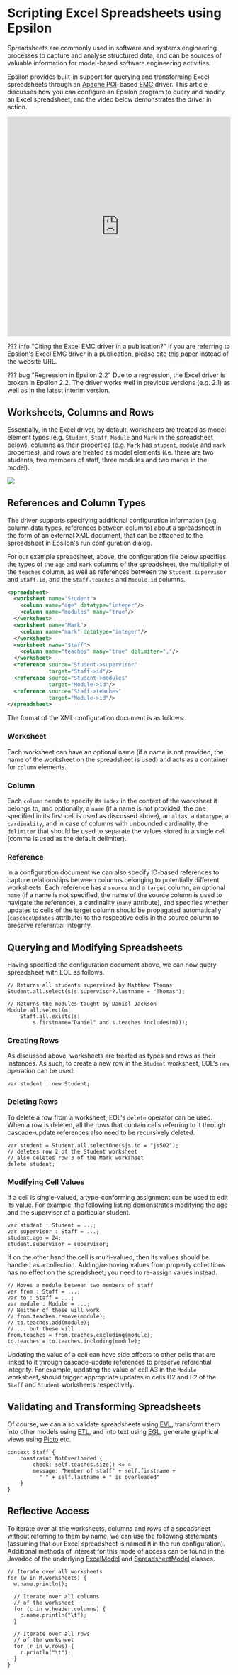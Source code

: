 # Scripting Excel Spreadsheets using Epsilon

Spreadsheets are commonly used in software and systems engineering processes to capture and analyse structured data, and can be sources of valuable information for model-based software engineering activities. 

Epsilon provides built-in support for querying and transforming Excel spreadsheets through an [Apache POI](https://poi.apache.org/)-based [EMC](../../emc) driver. This article discusses how you can configure an Epsilon program to query and modify an Excel spreadsheet, and the video below demonstrates the driver in action.

<iframe width="100%" height="494" src="https://www.youtube.com/embed/tTYGwgzxPMM" frameborder="0" allow="accelerometer; autoplay; encrypted-media; gyroscope; picture-in-picture" allowfullscreen></iframe>

??? info "Citing the Excel EMC driver in a publication?"
    If you are referring to Epsilon's Excel EMC driver in a publication, please cite [this paper](https://link.springer.com/chapter/10.1007/978-3-642-41533-3_3) instead of the website URL.

??? bug "Regression in Epsilon 2.2"
    Due to a regression, the Excel driver is broken in Epsilon 2.2. The driver works well in previous versions (e.g. 2.1) as well as in the latest interim version.

## Worksheets, Columns and Rows

Essentially, in the Excel driver, by default, worksheets are treated as model element types (e.g. `Student`, `Staff`, `Module` and `Mark` in the spreadsheet below), columns as their properties (e.g. `Mark` has `student`, `module` and `mark` properties), and rows are treated as model elements (i.e. there are two students, two members of staff, three modules and two marks in the model).

![](spreadsheet.png)

## References and Column Types

The driver supports specifying additional configuration information (e.g. column data types, references between columns) about a spreadsheet in the form of an external XML document, that can be attached to the spreadsheet in Epsilon's run configuration dialog.

For our example spreadsheet, above, the configuration file below specifies the types of the `age` and `mark` columns of the spreadsheet, the multiplicity of the `teaches` column, as well as references between the `Student.supervisor` and `Staff.id`, and the `Staff.teaches` and `Module.id` columns.

```xml
<spreadsheet>
  <worksheet name="Student">
    <column name="age" datatype="integer"/>
    <column name="modules" many="true"/>
  </worksheet>
  <worksheet name="Mark">
    <column name="mark" datatype="integer"/>
  </worksheet>
  <worksheet name="Staff">
    <column name="teaches" many="true" delimiter=","/>
  </worksheet>
  <reference source="Student->supervisor"
             target="Staff->id"/>
  <reference source="Student->modules"
             target="Module->id"/>           
  <reference source="Staff->teaches"
             target="Module->id"/>
</spreadsheet>
```

The format of the XML configuration document is as follows:

### Worksheet
Each worksheet can have an optional name (if a name is not provided, the name of the worksheet on the spreadsheet is used) and acts as a container for `column` elements.

### Column
Each `column` needs to specify its `index` in the context of the worksheet it belongs to, and optionally, a `name` (if a name is not provided, the one specified in its first cell is used as discussed above), an `alias`, a `datatype`, a `cardinality`, and in case of columns with unbounded cardinality, the `delimiter` that should be used to separate the values stored in a single cell (comma is used as the default delimiter).

### Reference
In a configuration document we can also specify ID-based references to capture relationships between columns belonging to potentially different worksheets. Each reference has a `source` and a `target` column, an optional `name` (if a name is not specified, the name of the source column is used to navigate the reference), a cardinality (`many` attribute), and specifies whether updates to cells of the target column should be propagated automatically (`cascadeUpdates` attribute) to the respective cells in the source column to preserve referential integrity.

## Querying and Modifying Spreadsheets

Having specified the configuration document above, we can now query spreadsheet with EOL as follows.

```eol
// Returns all students supervised by Matthew Thomas
Student.all.select(s|s.supervisor?.lastname = "Thomas");

// Returns the modules taught by Daniel Jackson
Module.all.select(m|
    Staff.all.exists(s|
        s.firstname="Daniel" and s.teaches.includes(m)));
```

### Creating Rows

As discussed above, worksheets are treated as types and rows as their instances. As such, to create a new row in the `Student` worksheet, EOL's `new` operation can be used.

```eol
var student : new Student;
```

### Deleting Rows

To delete a row from a worksheet, EOL's `delete` operator can be used. When a row is deleted, all the rows that contain cells referring to it through cascade-update references also need to be recursively deleted.

```eol
var student = Student.all.selectOne(s|s.id = "js502");
// deletes row 2 of the Student worksheet
// also deletes row 3 of the Mark worksheet
delete student;
```

### Modifying Cell Values

If a cell is single-valued, a type-conforming assignment can be used to edit its value. For example, the following listing demonstrates modifying the age and the supervisor of a particular student.

```eol
var student : Student = ...;
var supervisor : Staff = ...;
student.age = 24;
student.supervisor = supervisor;
```

If on the other hand the cell is multi-valued, then its values should be handled as a collection. Adding/removing values from property collections has no effect on the spreadsheet; you need to re-assign values instead.

```eol
// Moves a module between two members of staff
var from : Staff = ...;
var to : Staff = ...;
var module : Module = ...;
// Neither of these will work
// from.teaches.remove(module);
// to.teaches.add(module);
// ... but these will
from.teaches = from.teaches.excluding(module);
to.teaches = to.teaches.including(module);
```

Updating the value of a cell can have side effects to other cells that are linked to it through cascade-update references to preserve referential integrity. For example, updating the value of cell A3 in the `Module` worksheet, should trigger appropriate updates in cells D2 and F2 of the `Staff` and `Student` worksheets respectively.

## Validating and Transforming Spreadsheets

Of course, we can also validate spreadsheets using [EVL](../../evl), transform them into other models using [ETL](../../etl), and into text using [EGL](../../egl), generate graphical views using [Picto](../../picto) etc.

```evl
context Staff {
	constraint NotOverloaded {
		check: self.teaches.size() <= 4
		message: "Member of staff" + self.firstname +
		  " " + self.lastname + " is overloaded"
	}
}
```

## Reflective Access

To iterate over all the worksheets, columns and rows of a speadsheet without referring to them by name, we can use the following statements (assuming that our Excel spreadsheet is named `M` in the run configuration). Additional methods of interest for this mode of access can be found in the Javadoc of the underlying [ExcelModel](https://download.eclipse.org/epsilon/interim-javadoc/org/eclipse/epsilon/emc/spreadsheets/excel/ExcelModel.html) and [SpreadsheetModel](https://download.eclipse.org/epsilon/interim-javadoc/org/eclipse/epsilon/emc/spreadsheets/SpreadsheetModel.html) classes.

```eol
// Iterate over all worksheets
for (w in M.worksheets) {
  w.name.println();
  
  // Iterate over all columns
  // of the worksheet
  for (c in w.header.columns) {
    c.name.println("\t");
  }
  
  // Iterate over all rows
  // of the worksheet
  for (r in w.rows) {
    r.println("\t");
  }
}
```